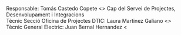 Responsable: Tomás Castedo Copete <> Cap del Servei de Projectes, Desenvolupament i Integracions  
Tècnic Secció Oficina de Projectes DTIC: Laura Martinez Galiano <>   
Tècnic General Electric: Juan Bernal Hernandez <  